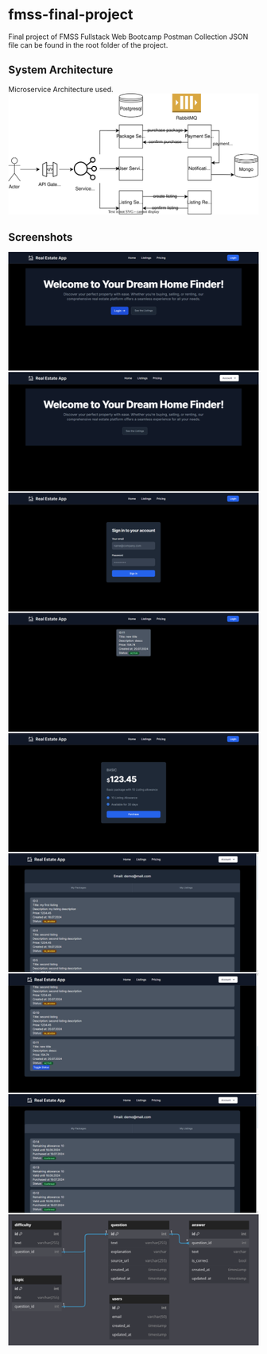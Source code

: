 # fmss-final-project
Final project of FMSS Fullstack Web Bootcamp
Postman Collection JSON file can be found in the root folder of the project.

## System Architecture
Microservice Architecture used.
![System Architecture](./real-estate-app-diagram.svg)

## Screenshots
![Screenshot1](./screenshots/main-page.png)
![Screenshot2](./screenshots/main-page-logged-in.png)
![Screenshot3](./screenshots/login-page.png)
![Screenshot4](./screenshots/listing-page.png)
![Screenshot5](./screenshots/pricing-page.png)
![Screenshot6](./screenshots/profile-page.png)
![Screenshot7](./screenshots/user-listing-toggle-status.png)
![Screenshot8](./screenshots/user-purchased-packages.png)
![Screenshot9](./screenshots/db-schema.png)